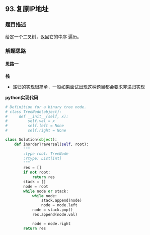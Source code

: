 ## 93.复原IP地址
### 题目描述
给定一个二叉树，返回它的中序 遍历。

### 解题思路
#### 思路一
**栈**
- 递归的实现很简单，一般如果面试出现这种题目都会要求非递归实现

**python实现代码**
```python
# Definition for a binary tree node.
# class TreeNode(object):
#     def __init__(self, x):
#         self.val = x
#         self.left = None
#         self.right = None

class Solution(object):
    def inorderTraversal(self, root):
        """
        :type root: TreeNode
        :rtype: List[int]
        """
        res = []
        if not root:
            return res
        stack = []
        node = root
        while node or stack:
            while node:
                stack.append(node)
                node = node.left
            node = stack.pop()
            res.append(node.val)

            node = node.right
        return res

```

